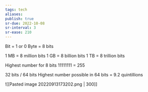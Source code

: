 ```yaml
---
tags: tech
aliases:
publish: true
sr-due: 2022-10-08
sr-interval: 3
sr-ease: 210
---
```


Bit = 1 or 0
Byte = 8 bits

1 MB = 8 million bits
1 GB = 8 billion bits
1 TB = 8 trillion bits

Highest number for 8 bits
11111111 = 255

32 bits / 64 bits
Highest number possible in 64 bits = 9.2 quintillions

![[Pasted image 20220913173202.png | 300]]